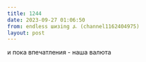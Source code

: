 ```yaml
---
title: 1244
date: 2023-09-27 01:06:50
from: endless шизing ⍼ (channel1162404975)
layout: post
---
```


и пока впечатления - наша валюта
